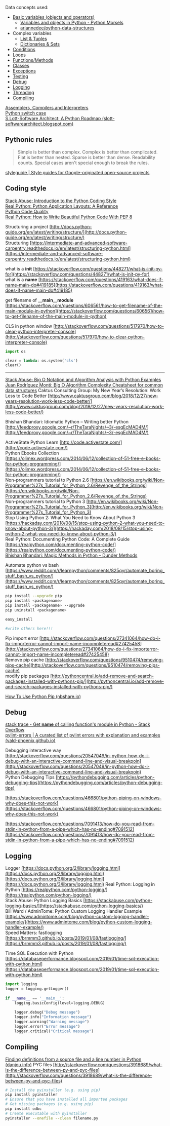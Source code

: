 Data concepts used:  
  
- [Basic variables (objects and operators)](python_cpt-abc.md)
	- [Variables and objects in Python - Python Morsels](https://www.pythonmorsels.com/pointers/#assignments-point-variables-to-objects)
	- [ariannedee/python-data-structures](https://github.com/ariannedee/python-data-structures)
- Complex variables
	- [List & Tuples](python_cpt-abc_arr.md)
	- [Dictionaries & Sets](python_cpt-abc_dic.md)
- [Conditions](python_cpt-conds.md)
- [Loops](python_cpt-loops.md)
- [Functions/Methods](python_cpt-methods.md)
- [Classes](python_cpt-class.md)
- [Exceptions](python_cpt-except.md)
- [Testing](python_cpt-tests.md)
- [Debug](#debug)
- [Logging](#logging)
- [Threading](python_cpt-threads.md)
- [Compiling](#compiling)
  
[Assemblers, Compilers and Interpreters](https://pybit.es/python-interpreters.html)  
[Python switch case](https://bytebaker.com/2008/11/03/switch-case-statement-in-python/)  
[S.Lott-Software Architect: A Python Roadmap (slott-softwarearchitect.blogspot.com)](https://slott-softwarearchitect.blogspot.com/2021/07/a-python-roadmap.html)  
  

## Pythonic rules

  
> Simple is better than complex.
> Complex is better than complicated.
> Flat is better than nested.
> Sparse is better than dense.
> Readability counts.
> Special cases aren't special enough to break the rules.

[styleguide | Style guides for Google-originated open-source projects](https://google.github.io/styleguide/pyguide.html)


## Coding style

[Stack Abuse: Introduction to the Python Coding Style](http://stackabuse.com/introduction-to-the-python-coding-style/)  
[Real Python: Python Application Layouts: A Reference](https://realpython.com/python-application-layouts/)  
[Python Code Quality](https://realpython.com/python-code-quality/)  
[Real Python: How to Write Beautiful Python Code With PEP 8](https://realpython.com/python-pep8/)

Structuring a project [http://docs.python-guide.org/en/latest/writing/structure/](http://docs.python-guide.org/en/latest/writing/structure/)  
Structuring [https://intermediate-and-advanced-software-carpentry.readthedocs.io/en/latest/structuring-python.html](https://intermediate-and-advanced-software-carpentry.readthedocs.io/en/latest/structuring-python.html)  
  
what is a __init__ [https://stackoverflow.com/questions/448271/what-is-init-py-for](https://stackoverflow.com/questions/448271/what-is-init-py-for)  
what is a __name__ [https://stackoverflow.com/questions/419163/what-does-if-name-main-do#419185](https://stackoverflow.com/questions/419163/what-does-if-name-main-do#419185)  
  
get filename of **__main__module**
[https://stackoverflow.com/questions/606561/how-to-get-filename-of-the-main-module-in-python](https://stackoverflow.com/questions/606561/how-to-get-filename-of-the-main-module-in-python)



CLS in python window [http://stackoverflow.com/questions/517970/how-to-clear-python-interpreter-console](http://stackoverflow.com/questions/517970/how-to-clear-python-interpreter-console)

```python
import os   

clear = lambda: os.system('cls')   
clear()

```

---

[Stack Abuse: Big O Notation and Algorithm Analysis with Python Examples](https://stackabuse.com/big-o-notation-and-algorithm-analysis-with-python-examples/)  
[Juan Rodríguez Monti: Big O Algorithm Complexity Cheatsheet for common data structures](http://www.juanrodriguezmonti.com.ar/2018/07/17/bigocheatsheet/) 
Caktus Consulting Group: My New Year’s Resolution: Work Less to Code Better [http://www.caktusgroup.com/blog/2018/12/27/new-years-resolution-work-less-code-better/](http://www.caktusgroup.com/blog/2018/12/27/new-years-resolution-work-less-code-better/)  
  
Bhishan Bhandari: Idiomatic Python – Writing better Python [http://feedproxy.google.com/~r/TheTaraNights/~3/-esgEcMAD4M/](http://feedproxy.google.com/~r/TheTaraNights/~3/-esgEcMAD4M/)  
  
ActiveState Python Learn [http://code.activestate.com/](http://code.activestate.com/)  
Python Ebooks Collection [https://olimex.wordpress.com/2014/06/12/collection-of-51-free-e-books-for-python-programming/](https://olimex.wordpress.com/2014/06/12/collection-of-51-free-e-books-for-python-programming/)  
Non-programmers tutorial to Python 2.6 [https://en.wikibooks.org/wiki/Non-Programmer%27s_Tutorial_for_Python_2.6/Revenge_of_the_Strings](https://en.wikibooks.org/wiki/Non-Programmer%27s_Tutorial_for_Python_2.6/Revenge_of_the_Strings)  
Non-programmers tutorial to Python 3 [http://en.wikibooks.org/wiki/Non-Programmer%27s_Tutorial_for_Python_3](http://en.wikibooks.org/wiki/Non-Programmer%27s_Tutorial_for_Python_3)  
Stop Using Python 2: What You Need to Know About Python 3 [https://hackaday.com/2018/08/15/stop-using-python-2-what-you-need-to-know-about-python-3/](https://hackaday.com/2018/08/15/stop-using-python-2-what-you-need-to-know-about-python-3/)  
Real Python: Documenting Python Code: A Complete Guide [https://realpython.com/documenting-python-code/](https://realpython.com/documenting-python-code/)  
[Bhishan Bhandari: Magic Methods in Python – Dunder Methods](http://feedproxy.google.com/~r/TheTaraNights/~3/7bEQNOpwyRw/)  
  
Automate python vs bash [https://www.reddit.com/r/learnpython/comments/825qyr/automate_boring_stuff_bash_vs_python/](https://www.reddit.com/r/learnpython/comments/825qyr/automate_boring_stuff_bash_vs_python/)  

  


```bash
pip install --upgrade pip  
pip install <packagename>
pip install <packagename> --upgrade
pip uninstall <packagename>  

easy_install 

#write others here!!!
```


  
Pip import error [http://stackoverflow.com/questions/27341064/how-do-i-fix-importerror-cannot-import-name-incompleteread#27425458](http://stackoverflow.com/questions/27341064/how-do-i-fix-importerror-cannot-import-name-incompleteread#27425458)  
Remove pip cache [http://stackoverflow.com/questions/9510474/removing-pips-cache](http://stackoverflow.com/questions/9510474/removing-pips-cache)  
modify pip packages [http://pythoncentral.io/add-remove-and-search-packages-installed-with-pythons-pip/](http://pythoncentral.io/add-remove-and-search-packages-installed-with-pythons-pip/)  

[How To Use Python Pip (nbshare.io)](https://www.nbshare.io/notebook/122327599/How-To-Use-Python-Pip/)

## Debug

[stack trace - Get __name__ of calling function's module in Python - Stack Overflow](https://stackoverflow.com/questions/1095543/get-name-of-calling-functions-module-in-python)  
[pylint-errors | A curated list of pylint errors with explanation and examples (vald-phoenix.github.io)](https://vald-phoenix.github.io/pylint-errors/)  
  
Debugging interactive way [http://stackoverflow.com/questions/20547049/in-python-how-do-i-debug-with-an-interactive-command-line-and-visual-breakpoin](http://stackoverflow.com/questions/20547049/in-python-how-do-i-debug-with-an-interactive-command-line-and-visual-breakpoin)  
Python Debugging Tips [https://pythondebugging.com/articles/python-debugging-tips](https://pythondebugging.com/articles/python-debugging-tips)  
  
[https://stackoverflow.com/questions/466801/python-piping-on-windows-why-does-this-not-work](https://stackoverflow.com/questions/466801/python-piping-on-windows-why-does-this-not-work)  
  
[https://stackoverflow.com/questions/7091413/how-do-you-read-from-stdin-in-python-from-a-pipe-which-has-no-ending#7091512](https://stackoverflow.com/questions/7091413/how-do-you-read-from-stdin-in-python-from-a-pipe-which-has-no-ending#7091512)

## Logging

Logger [https://docs.python.org/2/library/logging.html](https://docs.python.org/2/library/logging.html)  
[https://docs.python.org/3/library/logging.html](https://docs.python.org/3/library/logging.html)
Real Python: Logging in Python [https://realpython.com/python-logging/](https://realpython.com/python-logging/)  
Stack Abuse: Python Logging Basics [https://stackabuse.com/python-logging-basics/](https://stackabuse.com/python-logging-basics/)  
Bill Ward / AdminTome: Python Custom Logging Handler Example [https://www.admintome.com/blog/python-custom-logging-handler-example/](https://www.admintome.com/blog/python-custom-logging-handler-example/)  
Speed Matters: fastlogging [https://brmmm3.github.io/posts/2019/01/08/fastlogging/](https://brmmm3.github.io/posts/2019/01/08/fastlogging/)  
  
Time SQL Execution with Python [https://databaseperformance.blogspot.com/2019/01/time-sql-execution-with-python.html](https://databaseperformance.blogspot.com/2019/01/time-sql-execution-with-python.html)


```python
import logging  
logger = logging.getLogger()  
  
if __name__ == '__main__':  
    logging.basicConfig(level=logging.DEBUG)  
      
    logger.debug("Debug message")  
    logger.info("Information message")  
    logger.warning("Warning message")  
    logger.error("Error message")  
    logger.critical("Critical message")
```


## Compiling

[Finding definitions from a source file and a line number in Python (danjou.info)](https://julien.danjou.info/finding-definitions-from-a-source-file-and-a-line-number-in-python/)
PYC files [http://stackoverflow.com/questions/3918689/what-is-the-difference-between-py-and-pyc-files](http://stackoverflow.com/questions/3918689/what-is-the-difference-between-py-and-pyc-files)

```bash
# Install the pyinstaller (e.g. using pip)  
pip install pyinstaller  
# Ensure that you have installed all imported packages  
# Get missing packages (e.g. using pip)  
pip install odbc  
# Create executable with pyinstaller  
pyinstaller --onefile --clean filename.py
```
